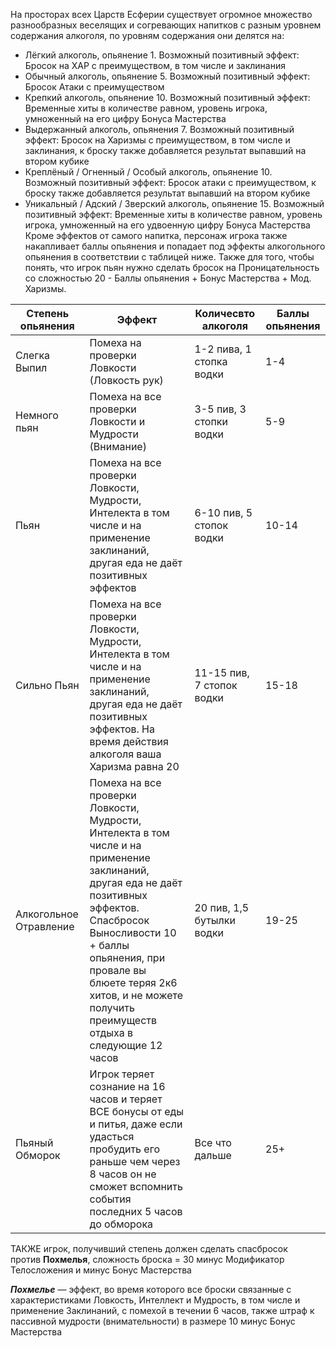 На просторах всех Царств Есферии существует огромное множество разнообразных веселящих и согревающих напитков с разным уровнем содержания алкоголя, по уровням содержания они делятся на:
* Лёгкий алкоголь, опьянение 1. Возможный позитивный эффект: Бросок на ХАР с преимуществом, в том числе и заклинания
* Обычный алкоголь, опьянение 5. Возможный позитивный эффект: Бросок Атаки с преимуществом
* Крепкий алкоголь, опьянение 10. Возможный позитивный эффект: Временные хиты в количестве равном, уровень игрока, умноженный на его цифру Бонуса Мастерства
* Выдержанный алкоголь, опьянения 7. Возможный позитивный эффект: Бросок на Харизмы с преимуществом, в том числе и заклинания, к броску также добавляется результат выпавший на втором кубике
* Креплёный / Огненный / Особый алкоголь, опьянение 10. Возможный позитивный эффект: Бросок атаки с преимуществом, к броску также добавляется результат выпавший на втором кубике
* Уникальный / Адский / Зверский алкоголь, опьянение 15. Возможный позитивный эффект: Временные хиты в количестве равном, уровень игрока, умноженный на его удвоенную цифру Бонуса Мастерства
Кроме эффектов от самого напитка, персонаж игрока также накапливает баллы опьянения и попадает под эффекты алкогольного опьянения в соответствии с таблицей ниже. Также для того, чтобы понять, что игрок пьян нужно сделать бросок на Проницательность со сложностью 20 - Баллы опьянения + Бонус Мастерства + Мод. Харизмы.

| Степень опьянения      | Эффект                                                                                                                                                                                                                                                                                 | Количесвто алкоголя       | Баллы опьянения |
| ---------------------- | -------------------------------------------------------------------------------------------------------------------------------------------------------------------------------------------------------------------------------------------------------------------------------------- | ------------------------- | --------------- |
| Слегка Выпил           | Помеха на проверки Ловкости (Ловкость рук)                                                                                                                                                                                                                                             | 1-2 пива, 1 стопка водки  | 1-4             |
| Немного пьян           | Помеха на все проверки Ловкости и Мудрости (Внимание)                                                                                                                                                                                                                                  | 3-5 пив, 3 стопки водки   | 5-9             |
| Пьян                   | Помеха на все проверки Ловкости, Мудрости, Интелекта в том числе и на применение заклинаний, другая еда не даёт позитивных эффектов                                                                                                                                                    | 6-10 пив, 5 стопок водки  | 10-14           |
| Сильно Пьян            | Помеха на все проверки Ловкости, Мудрости, Интелекта в том числе и на применение заклинаний, другая еда не даёт позитивных эффектов. На время действия алкоголя ваша Харизма равна 20                                                                                                  | 11-15 пив, 7 стопок водки | 15-18           |
| Алкогольное Отравление | Помеха на все проверки Ловкости, Мудрости, Интелекта в том числе и на применение заклинаний, другая еда не даёт позитивных эффектов. Спасбросок Выносливости 10 + баллы опьянения, при провале вы блюете теряя 2к6 хитов, и не можете получить преимуществ отдыха в следующие 12 часов | 20 пив, 1,5 бутылки водки | 19-25           |
| Пьяный Обморок         | Игрок теряет сознание на 16 часов и теряет ВСЕ бонусы от еды и питья, даже если удасться пробудить его раньше чем через 8 часов он не сможет вспомнить события последних 5 часов до обморока                                                                                           | Все что дальше            | 25+             |
ТАКЖЕ игрок, получивший степень должен сделать спасбросок против **Похмелья**, сложность броска = 30 минус Модификатор Телосложения и минус Бонус Мастерства

**_Похмелье_** — эффект, во время которого все броски связанные с характеристиками Ловкость, Интеллект и Мудрость, в том числе и применение Заклинаний, с помехой в течении 6 часов, также штраф к пассивной мудрости (внимательности) в размере 10 минус Бонус Мастерства